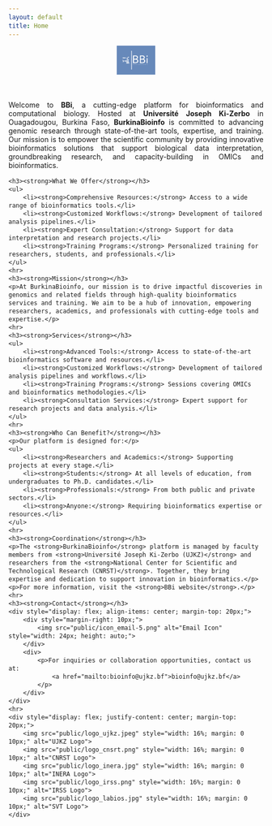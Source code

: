 ```yaml
---
layout: default
title: Home
---
```


<div style="display: flex; justify-content: center; margin-bottom: 20px;">
<img src="public/BBi_logo.png" style="width: 15%; height: auto;" alt="BBi Logo">
</div>

<br />
<div>
 <p align="justify">
Welcome to <strong>BBi</strong>, a cutting-edge platform for bioinformatics and computational biology. Hosted at <strong>Université Joseph Ki-Zerbo</strong> in Ouagadougou, Burkina Faso, <strong>BurkinaBioinfo</strong> is committed to advancing genomic research through state-of-the-art tools, expertise, and training.
Our mission is to empower the scientific community by providing innovative bioinformatics solutions that support biological data interpretation, groundbreaking research, and capacity-building in OMICs and bioinformatics.


    <h3><strong>What We Offer</strong></h3>
    <ul>
        <li><strong>Comprehensive Resources:</strong> Access to a wide range of bioinformatics tools.</li>
        <li><strong>Customized Workflows:</strong> Development of tailored analysis pipelines.</li>
        <li><strong>Expert Consultation:</strong> Support for data interpretation and research projects.</li>
        <li><strong>Training Programs:</strong> Personalized training for researchers, students, and professionals.</li>
    </ul>
    <hr>
    <h3><strong>Mission</strong></h3>
    <p>At BurkinaBioinfo, our mission is to drive impactful discoveries in genomics and related fields through high-quality bioinformatics services and training. We aim to be a hub of innovation, empowering researchers, academics, and professionals with cutting-edge tools and expertise.</p>
    <hr>
    <h3><strong>Services</strong></h3>
    <ul>
        <li><strong>Advanced Tools:</strong> Access to state-of-the-art bioinformatics software and resources.</li>
        <li><strong>Customized Workflows:</strong> Development of tailored analysis pipelines and workflows.</li>
        <li><strong>Training Programs:</strong> Sessions covering OMICs and bioinformatics methodologies.</li>
        <li><strong>Consultation Services:</strong> Expert support for research projects and data analysis.</li>
    </ul>
    <hr>
    <h3><strong>Who Can Benefit?</strong></h3>
    <p>Our platform is designed for:</p>
    <ul>
        <li><strong>Researchers and Academics:</strong> Supporting projects at every stage.</li>
        <li><strong>Students:</strong> At all levels of education, from undergraduates to Ph.D. candidates.</li>
        <li><strong>Professionals:</strong> From both public and private sectors.</li>
        <li><strong>Anyone:</strong> Requiring bioinformatics expertise or resources.</li>
    </ul>
    <hr>
    <h3><strong>Coordination</strong></h3>
    <p>The <strong>BurkinaBioinfo</strong> platform is managed by faculty members from <strong>Université Joseph Ki-Zerbo (UJKZ)</strong> and researchers from the <strong>National Center for Scientific and Technological Research (CNRST)</strong>. Together, they bring expertise and dedication to support innovation in bioinformatics.</p>
    <p>For more information, visit the <strong>BBi website</strong>.</p>
    <hr>
    <h3><strong>Contact</strong></h3>
    <div style="display: flex; align-items: center; margin-top: 20px;">
        <div style="margin-right: 10px;">
            <img src="public/icon_email-5.png" alt="Email Icon" style="width: 24px; height: auto;">
        </div>
        <div>
            <p>For inquiries or collaboration opportunities, contact us at:
                <a href="mailto:bioinfo@ujkz.bf">bioinfo@ujkz.bf</a>
            </p>
        </div>
    </div>
    <hr>
    <div style="display: flex; justify-content: center; margin-top: 20px;">
        <img src="public/logo_ujkz.jpeg" style="width: 16%; margin: 0 10px;" alt="UJKZ Logo">
        <img src="public/logo_cnsrt.png" style="width: 16%; margin: 0 10px;" alt="CNRST Logo">
        <img src="public/logo_inera.jpg" style="width: 16%; margin: 0 10px;" alt="INERA Logo">
        <img src="public/logo_irss.png" style="width: 16%; margin: 0 10px;" alt="IRSS Logo">
        <img src="public/logo_labios.jpg" style="width: 16%; margin: 0 10px;" alt="SVT Logo">
    </div>
